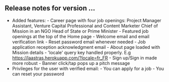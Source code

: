 
## Release notes for version ... 

* Added features: 
        - Career page with four job openings: 
                Project Manager Assistant, 
                Venture Capital Professional and Content Marketer
                Chief of Mission in an NGO 
                Head of State or Prime Minister
        - Featured job openings at the top of the Home page
        - Welcome email and email verification link 
        - Reset password email whenever needed 
        - Job application reception acknowledgment email
        - About page loaded with Mission details 
        - 'locale' query key handled properly. E.g https://laastras.herokuapp.com/?locale=fr_FR
        - Sign up/Sign in made more robust 
        - Banner click/tap pops up a pitch message
* Privileges for the user with verified email: 
        - You can apply for a job 
        - You can reset your password